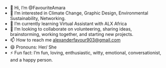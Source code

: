 - 👋 Hi, I’m @FavouriteAmara
- 👀 I’m interested in Climate Change, Graphic Design, Environmental Sustainability, Networking. 
- 🌱 I’m currently learning Virtual Assistant with ALX Africa
- 💞️ I’m looking to collaborate on volunteering, sharing ideas, brainstorming, working together, and starting new projects. 
- 📫 How to reach me alexanderfavour903@gmail.com
- 😄 Pronouns: Her/ She
- ⚡ Fun fact: I’m fun, loving, enthusiastic, witty, emotional, conversationist, and a happy person.

<!---
FavouriteAmara/FavouriteAmara is a ✨ special ✨ repository because its `README.md` (this file) appears on your GitHub profile.
You can click the Preview link to take a look at your changes.
--->
